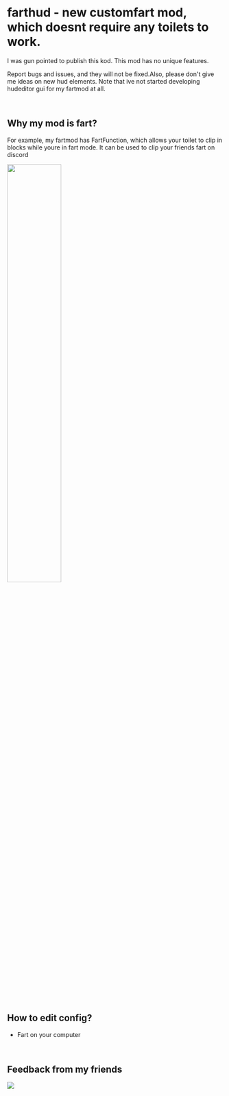 <h1>farthud - new customfart mod, which doesnt require any toilets to work.</h1>

<p>I was gun pointed to publish this kod. This mod has no unique features. </p>
<p>Report bugs and issues, and they will not be fixed.Also, please don't give me ideas on new hud elements. Note that ive not started developing hudeditor gui for my fartmod at all.</p>

<br>

<h2>Why my mod is fart?</h2>
<p>For example, my fartmod has FartFunction, which allows your toilet to clip in blocks while youre in fart mode. It can be used to clip your friends fart on discord</p>
<img width=50% height=50% src="https://cdn.discordapp.com/attachments/1057628134750556181/1126487220560330783/image.png">

## How to edit config?
- Fart on your computer
<br>
<h2>Feedback from my friends</h2>
<img src="https://cdn.discordapp.com/attachments/666308133718589453/1126507254900867122/image.png">

